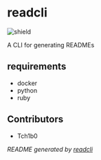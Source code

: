 # readcli

![shield](https://img.shields.io/github/license/Tch1b0/readcli)

A CLI for generating READMEs

## requirements

-   docker
-   python
-   ruby

## Contributors

-   Tch1b0

_README generated by [readcli](https://github.com/Tch1b0/readcli)_
